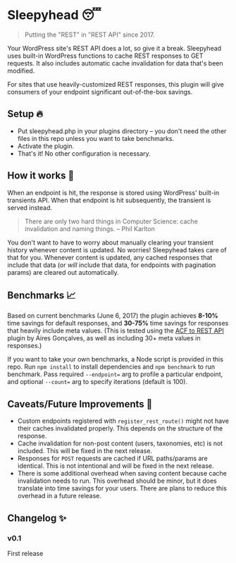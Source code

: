 # Sleepyhead :sleeping:

> Putting the "REST" in "REST API" since 2017.

Your WordPress site's REST API does a lot, so give it a break. Sleepyhead uses built-in WordPress functions to cache REST responses to GET requests. It also includes automatic cache invalidation for data that's been modified.

For sites that use heavily-customized REST responses, this plugin will give consumers of your endpoint significant out-of-the-box savings.

## Setup :fire:

* Put sleepyhead.php in your plugins directory – you don't need the other files in this repo unless you want to take benchmarks.
* Activate the plugin.
* That's it! No other configuration is necessary.

## How it works :wrench:

When an endpoint is hit, the response is stored using WordPress' built-in transients API. When that endpoint is hit subsequently, the transient is served instead.

> There are only two hard things in Computer Science: cache invalidation and naming things. – Phil Karlton

You don't want to have to worry about manually clearing your transient history whenever content is updated. No worries! Sleepyhead takes care of that for you. Whenever content is updated, any cached responses that include that data (or _will_ include that data, for endpoints with pagination params) are cleared out automatically.

## Benchmarks :chart_with_upwards_trend:

Based on current benchmarks (June 6, 2017) the plugin achieves **8-10%** time savings for default responses, and **30-75%** time savings for responses that heavily include meta values. (This is tested using the [ACF to REST API](https://wordpress.org/plugins/acf-to-rest-api/) plugin by Aires Gonçalves, as well as including 30+ meta values in responses.)

If you want to take your own benchmarks, a Node script is provided in this repo. Run `npm install` to install dependencies and `npm benchmark` to run benchmark. Pass required `--endpoint=` arg to profile a particular endpoint, and optional `--count=` arg to specify iterations (default is 100).

## Caveats/Future Improvements :thinking:
* Custom endpoints registered with `register_rest_route()` might not have their caches invalidated properly. This depends on the structure of the response.
* Cache invalidation for non-post content (users, taxonomies, etc) is not included. This will be fixed in the next release.
* Responses for `POST` requests are cached if URL paths/params are identical. This is not intentional and will be fixed in the next release.
* There is some additional overhead when saving content because cache invalidation needs to run. This overhead should be minor, but it does translate into time savings for your users. There are plans to reduce this overhead in a future release.

## Changelog :sparkles:

### v0.1
First release
